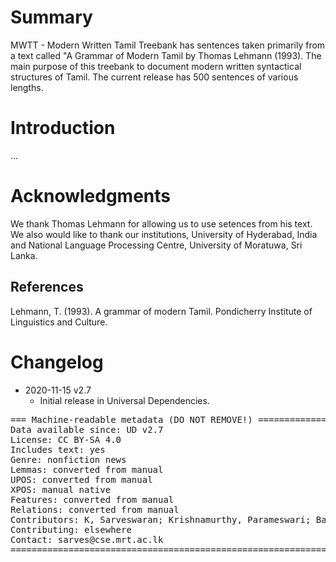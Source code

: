 # Summary

MWTT - Modern Written Tamil Treebank has sentences taken primarily from a text called "A Grammar of Modern Tamil by Thomas Lehmann (1993). The main purpose of this treebank to document modern written syntactical structures of Tamil.
The current release has 500 sentences of various lengths.



# Introduction

...


# Acknowledgments

We thank Thomas Lehmann for allowing us to use setences from his text. 
We also would like to thank our institutions, 
University of Hyderabad, India  
and National Language Processing Centre, University of Moratuwa, Sri Lanka.

## References

Lehmann, T. (1993). A grammar of modern Tamil. Pondicherry Institute of Linguistics and Culture.

# Changelog

* 2020-11-15 v2.7
  * Initial release in Universal Dependencies.


<pre>
=== Machine-readable metadata (DO NOT REMOVE!) ================================
Data available since: UD v2.7
License: CC BY-SA 4.0
Includes text: yes
Genre: nonfiction news
Lemmas: converted from manual
UPOS: converted from manual
XPOS: manual native
Features: converted from manual
Relations: converted from manual
Contributors: K, Sarveswaran; Krishnamurthy, Parameswari; Balasubramani, Keerthana
Contributing: elsewhere
Contact: sarves@cse.mrt.ac.lk
===============================================================================
</pre>
